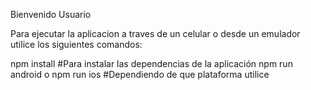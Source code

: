 Bienvenido Usuario 

Para ejecutar la aplicacion a traves de un celular o desde un emulador utilice 
los siguientes comandos:

npm install #Para instalar las dependencias de la aplicación
npm run android o npm run ios #Dependiendo de que plataforma utilice 